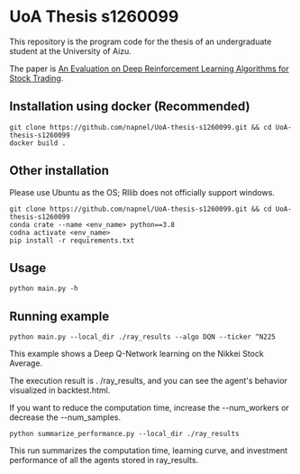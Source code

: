 # UoA Thesis s1260099

This repository is the program code for the thesis of an undergraduate student at the University of Aizu.

The paper is [An Evaluation on Deep Reinforcement Learning Algorithms for Stock Trading]("paper/s1260099.pdf").

## Installation using docker (Recommended)

```
git clone https://github.com/napnel/UoA-thesis-s1260099.git && cd UoA-thesis-s1260099
docker build .
```

## Other installation

Please use Ubuntu as the OS; Rllib does not officially support windows.

```
git clone https://github.com/napnel/UoA-thesis-s1260099.git && cd UoA-thesis-s1260099
conda crate --name <env_name> python==3.8
codna activate <env_name>
pip install -r requirements.txt
```

## Usage

```
python main.py -h
```

## Running example

```
python main.py --local_dir ./ray_results --algo DQN --ticker ^N225
```

This example shows a Deep Q-Network learning on the Nikkei Stock Average.

The execution result is . /ray_results, and you can see the agent's behavior visualized in backtest.html.

If you want to reduce the computation time, increase the --num_workers or decrease the --num_samples.

```
python summarize_performance.py --local_dir ./ray_results
```

This run summarizes the computation time, learning curve, and investment performance of all the agents stored in ray_results.

